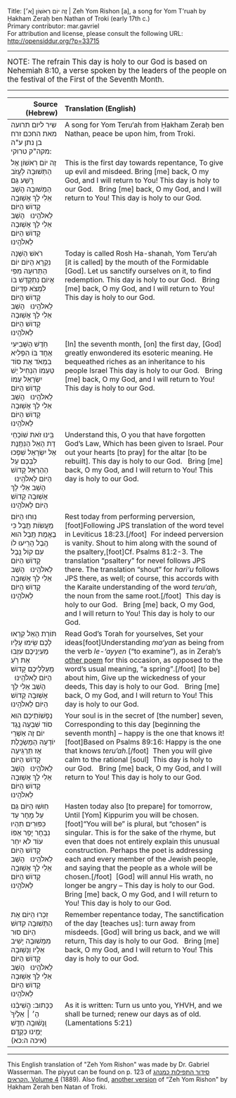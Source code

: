 <html>
<head></head>
<body>
Title: זֶה יוֹם רִאשׁוֹן [א׳]‏  | Zeh Yom Rishon [a], a song for Yom T'ruah by Ḥakham Zeraḥ ben Nathan of Troki (early 17th c.)<br />
Primary contributor: mar.gavriel<br />
For attribution and license, please consult the following URL: <a href="http://opensiddur.org/?p=33715">http://opensiddur.org/?p=33715</a>
<p />
<hr />

<div class="english" style="font-size: 1.2em;">
NOTE: The refrain This day is holy to our God is based on Nehemiah 8:10, a verse spoken by the leaders of the people on the festival of the First of the Seventh Month.
</div>

<hr />

<table style="margin-left: auto;margin-right: auto;" class="draggable">
<thead><tr><th id="x" style="text-align: right;">Source (Hebrew)</th><th style="text-align: left;">Translation (English)</th></tr></thead>
<tbody>
<tr><td style="vertical-align:top;">
<div class="liturgy"><span lang="he">
<span class="instruction">שיר ליום תרועה מאת החכם זרח בן נתן ע"ה מקה"ק טרוקי:</span>
</span></div></td>
 
<td style="vertical-align:top;">
<div class="english">
<span class="instruction">A song for Yom Teru‘ah from Ḥakham Zeraḥ ben Nathan, peace be upon him, from Troki.</span>
</div></td></tr>


<tr><td style="vertical-align:top;">
<div class="liturgy"><span lang="he">
זֶה יוֹם רִאשׁוֹן אֶל הַתְּשׁוּבָה
לַעֲזֹב רָֽשַׁע גַּם הַמְּשׁוּבָה
הָשֵׁב אֵלִי לָךְ אָשֽׁוּבָה
קָדוֹשׁ הַיּוֹם לֵאלֹהֵֽינוּ
&nbsp;
	הָשֵׁב אֵלִי לָךְ אָשֽׁוּבָה
קָדוֹשׁ הַיּוֹם לֵאלֹהֵֽינוּ
</span></div></td>
 
<td style="vertical-align:top;">
<div class="english">
This is the first day towards repentance,
To give up evil and misdeed.
Bring [me] back, O my God, and I will return to You!
This day is holy to our God.
&nbsp;
	Bring [me] back, O my God, and I will return to You!
This day is holy to our God.
</div></td></tr>


<tr><td style="vertical-align:top;">
<div class="liturgy"><span lang="he">
רֹאשׁ הַשָּׁנָה נִקְרָא הַיּוֹם
יוֹם הַתְּרוּעָה מִפִּי אָיוֹם
נִתְקַדֵּשׁ בּוֹ לִמְצֹא פִדְיוֹם
קָדוֹשׁ הַיּוֹם לֵאלֹהֵֽינוּ
&nbsp;
	הָשֵׁב אֵלִי לָךְ אָשֽׁוּבָה
קָדוֹשׁ הַיּוֹם לֵאלֹהֵֽינוּ
</span></div></td>
 
<td style="vertical-align:top;">
<div class="english">
Today is called Rosh Ha-shanah,
Yom Teru‘ah [it is called] by the mouth of the Formidable [God].
Let us sanctify ourselves on it, to find redemption.
This day is holy to our God.
&nbsp;
	Bring [me] back, O my God, and I will return to You!
This day is holy to our God.
</div></td></tr>


<tr><td style="vertical-align:top;">
<div class="liturgy"><span lang="he">
חֹֽדֶשׁ הַשְּׁבִיעִי אֶחָד בּוֹ
הִפְלִיא בִמְאֹד אֶת סוֹד טַעְמוֹ
הִנְחִיל יֵשׁ יִשְׂרָאֵל עַמּוֹ
קָדוֹשׁ הַיּוֹם לֵאלֹהֵֽינוּ
&nbsp;
	הָשֵׁב אֵלִי לָךְ אָשֽׁוּבָה
קָדוֹשׁ הַיּוֹם לֵאלֹהֵֽינוּ
</span></div></td>
 
<td style="vertical-align:top;">
<div class="english">
[In] the seventh month, [on] the first day,
[God] greatly enwondered its esoteric meaning.
He bequeathed riches as an inheritance to his people Israel
This day is holy to our God.
&nbsp;
	Bring [me] back, O my God, and I will return to You!
This day is holy to our God.
</div></td></tr>


<tr><td style="vertical-align:top;">
<div class="liturgy"><span lang="he">
בִּֽינוּ זֹאת שׁוֹכְחֵי דָת הָאֵל
הַנִּתֶּֽנֶת אֶל יִשְׂרָאֵל
שִׁפְכוּ לִבְּכֶם עַל הַהַרְאֵל
קָדוֹשׁ הַיּוֹם לֵאלֹהֵֽינוּ
&nbsp;
	הָשֵׁב אֵלִי לָךְ אָשֽׁוּבָה
קָדוֹשׁ הַיּוֹם לֵאלֹהֵֽינוּ
</span></div></td>
 
<td style="vertical-align:top;">
<div class="english">
Understand this, O you that have forgotten God’s Law,
Which has been given to Israel.
Pour out your hearts [to pray] for the altar [to be rebuilt].
This day is holy to our God.
&nbsp;
	Bring [me] back, O my God, and I will return to You!
This day is holy to our God.
</div></td></tr>


<tr><td style="vertical-align:top;">
<div class="liturgy"><span lang="he">
נֽוּחוּ הַיּוֹם מֵעֲשׂוֹת תֶּֽבֶל
כִּי בֶאֱמֶת תֶּֽבֶל הוּא הֶֽבֶל
הָרִֽיעוּ לוֹ עִם קוֹל נֵֽבֶל
קָדוֹשׁ הַיּוֹם לֵאלֹהֵֽינוּ
&nbsp;
	הָשֵׁב אֵלִי לָךְ אָשֽׁוּבָה
קָדוֹשׁ הַיּוֹם לֵאלֹהֵֽינוּ
</span></div></td>
 
<td style="vertical-align:top;">
<div class="english">
Rest today from performing perversion,[foot]Following JPS translation of the word tevel in Leviticus 18:23.[/foot]&nbsp;
For indeed perversion is vanity.
Shout to him along with the sound of the psaltery,[foot]Cf. Psalms 81:2-3. The translation “psaltery” for nevel follows JPS there. The translation “shout” for <em>hari‘u</em> follows JPS there, as well; of course, this accords with the Karaite understanding of the word <em>teru‘ah</em>, the noun from the same root.[/foot]&nbsp;
This day is holy to our God.
&nbsp;
	Bring [me] back, O my God, and I will return to You!
This day is holy to our God.
</div></td></tr>


<tr><td style="vertical-align:top;">
<div class="liturgy"><span lang="he">
תּוֹרַת הָאֵל קִרְאוּ לָכֶם
שִֽׂימוּ עָלָיו מַעְיְנֵיכֶם
עִזְבוּ אֶת רֹֽעַ מַעַלְלֵיכֶם
קָדוֹשׁ הַיּוֹם לֵאלֹהֵֽינוּ
&nbsp;
	הָשֵׁב אֵלִי לָךְ אָשֽׁוּבָה
קָדוֹשׁ הַיּוֹם לֵאלֹהֵֽינוּ
</span></div></td>
 
<td style="vertical-align:top;">
<div class="english">
Read God’s Torah for yourselves,
Set your ideas[foot]Understanding <em>ma‘yan</em> as being from the verb <em>le-‘ayyen</em> (“to examine”), as in Zeraḥ’s <a href="/?p=33719">other poem</a> for this occasion, as opposed to the word’s usual meaning, “a spring”.[/foot] [to be] about him,
Give up the wickedness of your deeds,
This day is holy to our God.
&nbsp;
	Bring [me] back, O my God, and I will return to You!
This day is holy to our God.
</div></td></tr>


<tr><td style="vertical-align:top;">
<div class="liturgy"><span lang="he">
נַפְשׁוֹתֵיכֶם הוּא סוֹד שִׁבְעָה
נֶֽגֶד יוֹם זֶה אַשְׁרֵי יוֹדְעָהּ
הַמַּשְׂכֶּֽלֶת אָז תַּרְגִּֽיעָה
קָדוֹשׁ הַיּוֹם לֵאלֹהֵֽינוּ
&nbsp;
	הָשֵׁב אֵלִי לָךְ אָשֽׁוּבָה
קָדוֹשׁ הַיּוֹם לֵאלֹהֵֽינוּ
</span></div></td>
 
<td style="vertical-align:top;">
<div class="english">
Your soul is in the secret of [the number] seven,
Corresponding to this day [beginning the seventh month] – happy is the one that knows it![foot]Based on Psalms 89:16: Happy is the one that knows <em>teru‘ah</em>.[/foot]&nbsp;
Then you will give calm to the rational [soul]&nbsp; 
This day is holy to our God.
&nbsp;
	Bring [me] back, O my God, and I will return to You!
This day is holy to our God.
</div></td></tr>


<tr><td style="vertical-align:top;">
<div class="liturgy"><span lang="he">
חֽוּשׁוּ הַיּוֹם גַּם עַל מָחָר
עַד כִּפּוּרִים תִּהְיוּ נִבְחָר
יָפֵר אַפּוֹ עוֹד לֹא יִחַר
קָדוֹשׁ הַיּוֹם לֵאלֹהֵֽינוּ
&nbsp;
	הָשֵׁב אֵלִי לָךְ אָשֽׁוּבָה
קָדוֹשׁ הַיּוֹם לֵאלֹהֵֽינוּ
</span></div></td>
 
<td style="vertical-align:top;">
<div class="english">
Hasten today also [to prepare] for tomorrow,
Until [Yom] Kippurim you will be chosen.[foot]“You will be” is plural, but “chosen” is singular. This is for the sake of the rhyme, but even that does not entirely explain this unusual construction. Perhaps the poet is addressing each and every member of the Jewish people, and saying that the people as a whole will be chosen.[/foot]&nbsp;
[God] will annul His wrath, no longer be angry –
This day is holy to our God.
&nbsp;
	Bring [me] back, O my God, and I will return to You!
This day is holy to our God.
</div></td></tr>


<tr><td style="vertical-align:top;">
<div class="liturgy"><span lang="he">
זִכְרוּ הַיּוֹם אֶת הַתְּשׁוּבָה
קִדּוּשׁ הַיּוֹם סוּר מִמְּשׁוּבָה
יָשִׁיב אֵלָיו וְנָשֽׁוּבָה
קָדוֹשׁ הַיּוֹם לֵאלֹהֵֽינוּ
&nbsp;
	הָשֵׁב אֵלִי לָךְ אָשֽׁוּבָה
קָדוֹשׁ הַיּוֹם לֵאלֹהֵֽינוּ
</span></div></td>
 
<td style="vertical-align:top;">
<div class="english">
Remember repentance today,
The sanctification of the day [teaches us]: turn away from misdeeds.
[God] will bring us back, and we will return,
This day is holy to our God.
&nbsp;
	Bring [me] back, O my God, and I will return to You!
This day is holy to our God.
</div></td></tr>


<tr><td style="vertical-align:top;">
<div class="liturgy"><span lang="he">
כַּכָּתוּב: הֲשִׁיבֵ֨נוּ ה֤׳ ׀ אֵלֶ֙יךָ֙ וְֽנָשׁ֔וּבָה 
חַדֵּ֥שׁ יָמֵ֖ינוּ כְּקֶֽדֶם׃ <span class="citation">(איכה ה:כא)</span>
</span></div></td>
 
<td style="vertical-align:top;">
<div class="english">
As it is written: Turn us unto you, YHVH, and we shall be turned; 
renew our days as of old. <span class="citation">(Lamentations 5:21)</span>
</div></td></tr>
</tbody></table>

<hr />

This English translation of "Zeh Yom Rishon" was made by Dr. Gabriel Wasserman. The piyyut can be found on p. 123 of <a href="https://books.google.com/books?id=tm4XKyN8LDQC">סידור התפילות כמנהג הקראים, Volume 4</a> (1889). Also find, <a href="/?p=33719">another version</a> of “Zeh Yom Rishon" by Ḥakham Zerah ben Natan of Troki.

&nbsp;

</body>
</html>